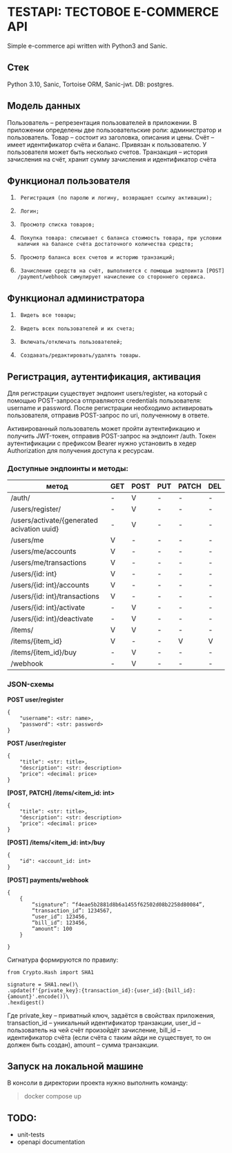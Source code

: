 # TESTAPI: ТЕСТОВОЕ E-COMMERCE API

Simple e-commerce api written with Python3 and Sanic.


## Стек
Python 3.10, Sanic, Tortoise ORM, Sanic-jwt. DB: postgres.

## Модель данных
Пользователь – репрезентация пользователей в приложении. В приложении определены две пользовательские роли: администратор и пользователь.
Товар – cостоит из заголовка, описания и цены.
Счёт – имеет идентификатор счёта и баланс. Привязан к пользователю. У пользователя может быть несколько счетов.
Транзакция – история зачисления на счёт, хранит сумму зачисления и идентификатор счёта

## Функционал пользователя

1.  	Регистрация (по паролю и логину, возвращает ссылку активации);
2.  	Логин;
3.  	Просмотр списка товаров;
4.  	Покупка товара: списывает с баланса стоимость товара, при условии наличия на балансе счёта достаточного количества средств;
5.  	Просмотр баланса всех счетов и историю транзакций;
6.  	Зачисление средств на счёт, выполняется с помощью эндпоинта [POST] /payment/webhook симулирует начисление со стороннего сервиса.


## Функционал администратора

1.  	Видеть все товары;
2.  	Видеть всех пользователей и их счета;
3.  	Включать/отключать пользователей;
4.  	Создавать/редактировать/удалять товары.

## Регистрация, аутентификация, активация

Для регистрации существует эндпоинт users/register, на который с помощью POST-запроса отправляются credentials пользователя: username и password.
После регистрации необходимо активировать пользователя, отправив POST-запрос по uri, полученному в ответе.

Активированный пользователь может пройти аутентификацию и получить JWT-токен, отправив POST-запрос на эндпоинт /auth. Токен аутентификации с префиксом Bearer нужно установить в хедер Authorization для получения доступа к ресурсам.



### Доступные эндпоинты и методы:
метод                                                         | GET | POST | PUT | PATCH | DEL |
--------------------------------------------------------------|-----|------|-----|-------|-----|
/auth/ | - | V | - | - | - |
/users/register/| - | V | - | - | - |
/users/activate/{generated acivation uuid}| - | V | - | - | - |
/users/me | V | - | - | - | - |
/users/me/accounts | V | - | - | - | - |
/users/me/transactions | V | - | - | - | - |
/users/{id: int}  | V | - | - | - | - |
/users/{id: int}/accounts | V | - | - | - | - |
/users/{id: int}/transactions | V | - | - | - | - |
/users/{id: int}/activate | - | V | - | - | - |
/users/{id: int}/deactivate | - | V | - | - | - |
/items/ | V | V | - | - | - |
/items/{item_id} | V | - | - | V | V |
/items/{item_id}/buy | - | V | - | - | - |
/webhook | - | V | - | - | - |


###  JSON-схемы 

<b> POST user/register </b>

```
{
    "username": <str: name>,
    "password": <str: password>
}
```

<b> POST /user/register </b>

```
{
    "title": <str: title>,
    "description": <str: description>
    "price": <decimal: price>
}
```
<b> [POST, PATCH] /items/<item_id: int> </b>

```
{
    "title": <str: title>,
    "description": <str: description>
    "price": <decimal: price>
}
```
<b> [POST] /items/<item_id: int>/buy </b>

```
{
    "id": <account_id: int>
}
```

<b> [POST] payments/webhook </b>

```
{
    {
	    “signature”: “f4eae5b2881d8b6a1455f62502d08b2258d80084”,
	    “transaction_id”: 1234567,
	    “user_id”: 123456,
	    “bill_id”: 123456,
	    “amount”: 100
    }

}
```
Сигнатура формируются по правилу:
```
from Crypto.Hash import SHA1
 
signature = SHA1.new()\
.update(f'{private_key}:{transaction_id}:{user_id}:{bill_id}:{amount}'.encode())\
.hexdigest()
```
Где private_key – приватный ключ, задаётся в свойствах приложения, transaction_id – уникальный идентификатор транзакции, user_id – пользователь на чей счёт произойдёт зачисление, bill_id – идентификатор счёта (если счёта с таким айди не существует, то он должен быть создан), amount – сумма транзакции.

## Запуск на локальной машине
В консоли в директории проекта нужно выполнить команду:
> docker compose up 

## TODO:
- unit-tests
- openapi documentation
